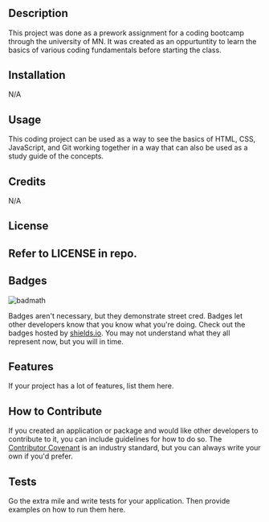 # <Prework Study guide>

## Description

This project was done as a prework assignment for a coding bootcamp through the university of MN. It was created as an oppurtuntity to learn the basics of various coding fundamentals before starting the class.


## Installation

N/A

## Usage

This coding project can be used as a way to see the basics of HTML, CSS, JavaScript, and Git working together in a way that can also be used as a study guide of the concepts.

## Credits
N/A

## License

Refer to LICENSE in repo.
---


## Badges

![badmath](https://img.shields.io/github/languages/top/nielsenjared/badmath)

Badges aren't necessary, but they demonstrate street cred. Badges let other developers know that you know what you're doing. Check out the badges hosted by [shields.io](https://shields.io/). You may not understand what they all represent now, but you will in time.

## Features

If your project has a lot of features, list them here.

## How to Contribute

If you created an application or package and would like other developers to contribute to it, you can include guidelines for how to do so. The [Contributor Covenant](https://www.contributor-covenant.org/) is an industry standard, but you can always write your own if you'd prefer.

## Tests

Go the extra mile and write tests for your application. Then provide examples on how to run them here.